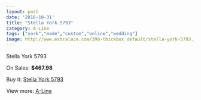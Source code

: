 ```yaml
---
layout: post
date: '2016-10-31'
title: "Stella York 5793"
category: A-Line
tags: ["york","made","custom","online","wedding"]
image: http://www.extralace.com/398-thickbox_default/stella-york-5793.jpg
---
```

Stella York 5793

On Sales: **$467.98**
<a href="https://www.extralace.com/a-line/190-stella-york-5793.html"><amp-img layout="responsive" width="600" height="600" src="//www.extralace.com/398-thickbox_default/stella-york-5793.jpg" alt="Stella York 5793 0" /></a>
<a href="https://www.extralace.com/a-line/190-stella-york-5793.html"><amp-img layout="responsive" width="600" height="600" src="//www.extralace.com/399-thickbox_default/stella-york-5793.jpg" alt="Stella York 5793 1" /></a>

Buy it: [Stella York 5793](https://www.extralace.com/a-line/190-stella-york-5793.html "Stella York 5793")

View more: [A-Line](https://www.extralace.com/2-a-line "A-Line")